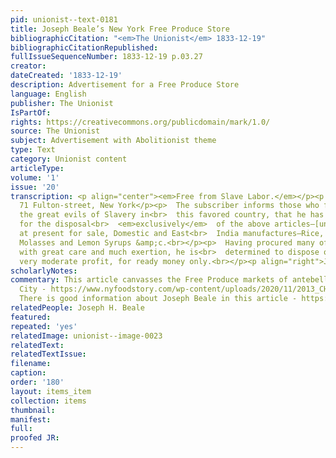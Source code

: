 ```yaml
---
pid: unionist--text-0181
title: Joseph Beale’s New York Free Produce Store
bibliographicCitation: "<em>The Unionist</em> 1833-12-19"
bibliographicCitationRepublished: 
fullIssueSequenceNumber: 1833-12-19 p.03.27
creator: 
dateCreated: '1833-12-19'
description: Advertisement for a Free Produce Store
language: English
publisher: The Unionist
IsPartOf: 
rights: https://creativecommons.org/publicdomain/mark/1.0/
source: The Unionist
subject: Advertisement with Abolitionist theme
type: Text
category: Unionist content
articleType: 
volume: '1'
issue: '20'
transcription: <p align="center"><em>Free from Slave Labor.</em></p><p align="center">No.
  71 Fulton-street, New York</p><p>  The subscriber informs those who feel alive to
  the great evils of Slavery in<br>  this favored country, that he has opened a store
  for the disposal<br>  <em>exclusively</em>  of the above articles—[unreasable] has
  at present for sale, Domestic and East<br>  India manufactures—Rice, Coffee, Sugar,
  Molasses and Lemon Syrups &amp;c.<br></p><p>  Having procured many of the foregoing
  with great care and much exertion, he is<br>  determined to dispose of them at a
  very moderate profit, for ready money only.<br></p><p align="right">JOSEPH H. BEALE.</p>
scholarlyNotes: 
commentary: This article canvasses the Free Produce markets of antebellum New York
  City - https://www.nyfoodstory.com/wp-content/uploads/2020/11/2013_CHNY_NY_Foodstory_FINAL-2.pdf
  There is good information about Joseph Beale in this article - https://vermonthistory.org/journal/69/vt69_s04.pdf
relatedPeople: Joseph H. Beale
featured: 
repeated: 'yes'
relatedImage: unionist--image-0023
relatedText: 
relatedTextIssue: 
filename: 
caption: 
order: '180'
layout: items_item
collection: items
thumbnail: 
manifest: 
full: 
proofed JR: 
---
```

